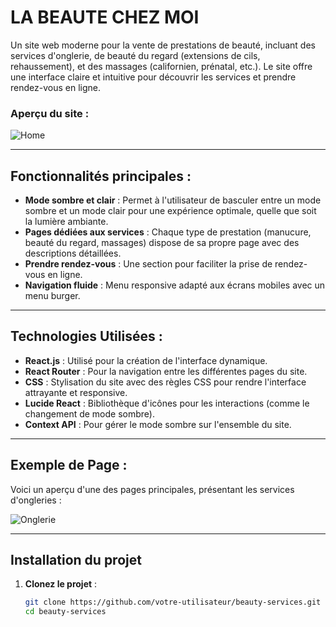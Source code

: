 # **LA BEAUTE CHEZ MOI**

Un site web moderne pour la vente de prestations de beauté, incluant des services d'onglerie, de beauté du regard (extensions de cils, rehaussement), et des massages (californien, prénatal, etc.). Le site offre une interface claire et intuitive pour découvrir les services et prendre rendez-vous en ligne. 

### Aperçu du site :

![Home](https://github.com/user-attachments/assets/da3ba286-efc9-4ad1-a47a-728d8ba0ac93)


---

## **Fonctionnalités principales :**

- **Mode sombre et clair** : Permet à l'utilisateur de basculer entre un mode sombre et un mode clair pour une expérience optimale, quelle que soit la lumière ambiante.
- **Pages dédiées aux services** : Chaque type de prestation (manucure, beauté du regard, massages) dispose de sa propre page avec des descriptions détaillées.
- **Prendre rendez-vous** : Une section pour faciliter la prise de rendez-vous en ligne.
- **Navigation fluide** : Menu responsive adapté aux écrans mobiles avec un menu burger.
  
---

## **Technologies Utilisées :**

- **React.js** : Utilisé pour la création de l'interface dynamique.
- **React Router** : Pour la navigation entre les différentes pages du site.
- **CSS** : Stylisation du site avec des règles CSS pour rendre l'interface attrayante et responsive.
- **Lucide React** : Bibliothèque d'icônes pour les interactions (comme le changement de mode sombre).
- **Context API** : Pour gérer le mode sombre sur l'ensemble du site.

---

## **Exemple de Page :**

Voici un aperçu d'une des pages principales, présentant les services d'ongleries :

![Onglerie](https://github.com/user-attachments/assets/074d9bfe-41e0-461e-9128-6577c550d61f)



---

## **Installation du projet**

1. **Clonez le projet** :
   ```bash
   git clone https://github.com/votre-utilisateur/beauty-services.git
   cd beauty-services
